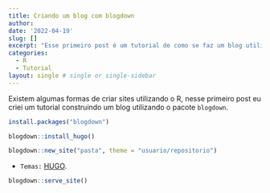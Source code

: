 ```yaml
---
title: Criando um blog com blogdown
author: 
date: '2022-04-19'
slug: []
excerpt: "Esse primeiro post é um tutorial de como se faz um blog utilizando o pacote blogdown."
categories:
  - R
  - Tutorial
layout: single # single or single-sidebar
---
```


Existem algumas formas de criar sites utilizando o R, nesse primeiro post eu criei um tutorial construindo um blog utilizando o pacote `blogdown`. 



```r
install.packages("blogdown")
```


```r
blogdown::install_hugo()
```


```r
blogdown::new_site("pasta", theme = "usuario/repositorio")
```

* `Temas:` [HUGO](https://themes.gohugo.io/).


```r
blogdown::serve_site()
```


